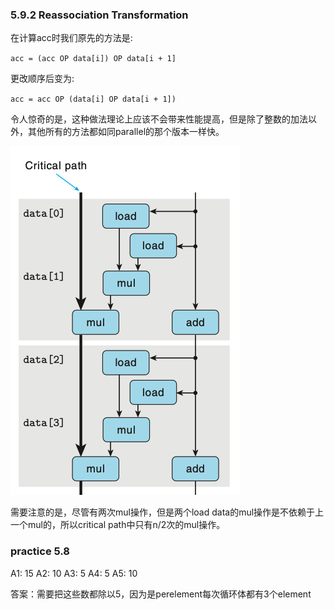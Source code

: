 ### 5.9.2 Reassociation Transformation

在计算acc时我们原先的方法是:

`acc = (acc OP data[i]) OP data[i + 1]`

更改顺序后变为:

`acc = acc OP (data[i] OP data[i + 1])`

令人惊奇的是，这种做法理论上应该不会带来性能提高，但是除了整数的加法以外，其他所有的方法都如同parallel的那个版本一样快。

![](./combine7.png)

需要注意的是，尽管有两次mul操作，但是两个load data的mul操作是不依赖于上一个mul的，所以critical path中只有n/2次的mul操作。

### practice 5.8

A1: 15
A2: 10
A3: 5
A4: 5
A5: 10

答案：需要把这些数都除以5，因为是perelement每次循环体都有3个element

